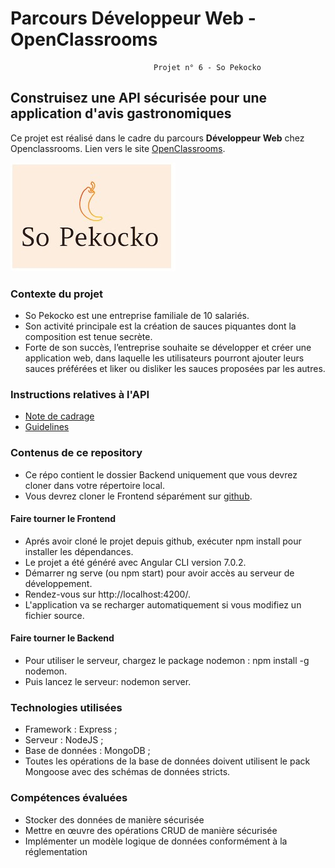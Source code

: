 # Parcours Développeur Web - OpenClassrooms  
                                    Projet n° 6 - So Pekocko
## Construisez une API sécurisée pour une application d'avis gastronomiques

Ce projet est réalisé dans le cadre du parcours **Développeur Web** chez Openclassrooms.
Lien vers le site [OpenClassrooms](https://openclassrooms.com/fr/projects/676/assignment).

![Logo](Instructions/logo.jpg)

### Contexte du projet
* So Pekocko est une entreprise familiale de 10 salariés. 
* Son activité principale est la création de sauces piquantes dont la composition est tenue secrète. 
* Forte de son succès, l’entreprise souhaite se développer et créer une application web, dans laquelle les utilisateurs pourront ajouter leurs sauces préférées et liker ou disliker les sauces proposées par les autres.

### Instructions relatives à l'API
* [Note de cadrage](Instructions/Cadrage.pdf)
* [Guidelines](Instructions/Guidelines.pdf)

### Contenus de ce repository
* Ce répo contient le  dossier Backend uniquement que vous devrez cloner dans votre répertoire local.
* Vous devrez cloner le Frontend séparément sur [github](https://github.com/OpenClassrooms-Student-Center/dwj-projet6).

#### Faire tourner le Frontend
* Aprés avoir cloné le projet depuis github, exécuter npm install pour installer les dépendances.
* Le projet a été généré avec Angular CLI version 7.0.2.
* Démarrer ng serve (ou npm start) pour avoir accès au serveur de développement.   
* Rendez-vous sur http://localhost:4200/. 
* L'application va se recharger automatiquement si vous modifiez un fichier source.

#### Faire tourner le Backend
* Pour utiliser le serveur, chargez le package nodemon : npm install -g nodemon.
* Puis lancez le serveur: nodemon server.

### Technologies utilisées
* Framework : Express ;
* Serveur : NodeJS ;
* Base de données : MongoDB ;
* Toutes les opérations de la base de données doivent utilisent le pack Mongoose avec
des schémas de données stricts.

### Compétences évaluées
* Stocker des données de manière sécurisée
* Mettre en œuvre des opérations CRUD de manière sécurisée
* Implémenter un modèle logique de données conformément à la réglementation



